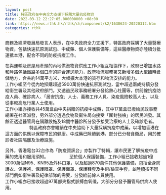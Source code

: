 ```yaml
---
layout: post
title: 特區政府在中央全力支援下採購大量抗疫物資
date: 2022-03-12 22:27:05.000000000 +08:00
link: https://news.rthk.hk/rthk/ch/component/k2/1638624-20220312.htm
categories: rthk
---
```


商務及經濟發展局發言人表示，在中央政府全力支援下，特區政府採購了大量醫療物資，包括快速抗原測試包、中成藥、個人保護裝備等，這些醫療物資亦陸續分批運抵本港，配合不同的防疫抗疫工作。

在與運輸及房屋局牽頭的內地供港物資供應工作小組互相協作下，政府已增加水路和陸路包括鐵路多個口岸的綜合運送能力，政府物流服務署又新增多個大型臨時倉儲地方，合共約14萬平方米，大幅擴大本港的貨存和物流安排的能力。
　　 　　    
工作小組至今從內地採購超過5900萬份快速抗原測試包，當中超過兩成持續分發給衞生署及其他政府部門，又透過民政事務總署分發給熱心社團等，供前線抗疫防疫人員、確診病人、「居安抗疫」人士、義務工作人員、染疫風險較高人士，以及從事較高危行業人士使用。
　　 　　    
工作小組亦接收共45萬盒由中央捐贈的抗疫中成藥，其中17萬盒已撥給民政事務總署在社區派發，另外部分透過食物及衞生局向接受「圍封強檢」的居民派發。其餘正透過醫管局在隔離設施及18間中醫診所分發予接受治療的人士及確診患者。
　　 　　　
特區政府亦會繼續在中央協助下大量採購抗疫中成藥，以增加香港在這方面的供應以保障市民的健康。中成藥已陸續到港，部分已分發食衞局，用於確診者社區隔離及治療設施。

另外，香港電台32台作為「防疫資訊台」亦製作了特輯，讓市民更了解抗疫中成藥的效用和服用須知。
　　 　　
至於個人保護裝備，工作小組已接收超過1億3000萬個N95、KN95及外科口罩，以及超過870萬件其他保護裝備，包括全身防護衣、保護袍、保護眼罩、保護面罩、保護鞋套及手術/檢查手套，並陸續按不同部門例如衞生署及紀律部隊的需要，分發給前線人員使用。
　　 　　                
工作小組亦已接收超過97萬部夾指式脈搏血氧儀，大部分分發予醫管局供病人使用。
